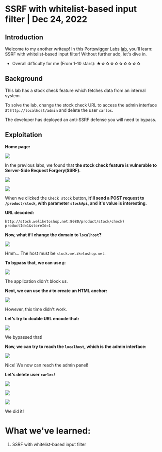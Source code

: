 # SSRF with whitelist-based input filter | Dec 24, 2022

## Introduction

Welcome to my another writeup! In this Portswigger Labs [lab](https://portswigger.net/web-security/ssrf/lab-ssrf-with-whitelist-filter), you'll learn: SSRF with whitelist-based input filter! Without further ado, let's dive in.

- Overall difficulty for me (From 1-10 stars): ★☆☆☆☆☆☆☆☆☆

## Background

This lab has a stock check feature which fetches data from an internal system.

To solve the lab, change the stock check URL to access the admin interface at `http://localhost/admin` and delete the user `carlos`.

The developer has deployed an anti-SSRF defense you will need to bypass.

## Exploitation

**Home page:**

![](https://raw.githubusercontent.com/siunam321/CTF-Writeups/main/Portswigger-Labs/Server-Side-Request-Forgery/SSRF-6/images/Pasted%20image%2020221224034727.png)

In the previous labs, we found that **the stock check feature is vulnerable to Server-Side Request Forgery(SSRF).**

![](https://raw.githubusercontent.com/siunam321/CTF-Writeups/main/Portswigger-Labs/Server-Side-Request-Forgery/SSRF-6/images/Pasted%20image%2020221224034742.png)

![](https://raw.githubusercontent.com/siunam321/CTF-Writeups/main/Portswigger-Labs/Server-Side-Request-Forgery/SSRF-6/images/Pasted%20image%2020221224034816.png)

When we clicked the `Check stock` button, **it'll send a POST request to `/product/stock`, with parameter `stockApi`, and it's value is interesting.**

**URL decoded:**
```
http://stock.weliketoshop.net:8080/product/stock/check?productId=1&storeId=1
```

**Now, what if I change the domain to `localhost`?**

![](https://raw.githubusercontent.com/siunam321/CTF-Writeups/main/Portswigger-Labs/Server-Side-Request-Forgery/SSRF-6/images/Pasted%20image%2020221224035014.png)

Hmm... The host must be `stock.weliketoshop.net`.

**To bypass that, we can use `@`:**

![](https://raw.githubusercontent.com/siunam321/CTF-Writeups/main/Portswigger-Labs/Server-Side-Request-Forgery/SSRF-6/images/Pasted%20image%2020221224041026.png)

The application didn't block us.

**Next, we can use the `#` to create an HTML anchor:** 

![](https://raw.githubusercontent.com/siunam321/CTF-Writeups/main/Portswigger-Labs/Server-Side-Request-Forgery/SSRF-6/images/Pasted%20image%2020221224041209.png)

However, this time didn't work.

**Let's try to double URL encode that:**

![](https://raw.githubusercontent.com/siunam321/CTF-Writeups/main/Portswigger-Labs/Server-Side-Request-Forgery/SSRF-6/images/Pasted%20image%2020221224041246.png)

We bypassed that!

**Now, we can try to reach the `localhost`, which is the admin interface:**

![](https://raw.githubusercontent.com/siunam321/CTF-Writeups/main/Portswigger-Labs/Server-Side-Request-Forgery/SSRF-6/images/Pasted%20image%2020221224041526.png)

Nice! We now can reach the admin panel!

**Let's delete user `carlos`!**

![](https://raw.githubusercontent.com/siunam321/CTF-Writeups/main/Portswigger-Labs/Server-Side-Request-Forgery/SSRF-6/images/Pasted%20image%2020221224041600.png)

![](https://raw.githubusercontent.com/siunam321/CTF-Writeups/main/Portswigger-Labs/Server-Side-Request-Forgery/SSRF-6/images/Pasted%20image%2020221224041620.png)

![](https://raw.githubusercontent.com/siunam321/CTF-Writeups/main/Portswigger-Labs/Server-Side-Request-Forgery/SSRF-6/images/Pasted%20image%2020221224041628.png)

We did it!

# What we've learned:

1. SSRF with whitelist-based input filter